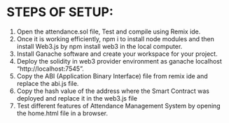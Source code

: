
# STEPS OF SETUP:
1. Open the attendance.sol file, Test and compile using Remix ide. <br />
2. Once it is working efficiently, npm i to install node modules and then install Web3.js by npm install web3 in the local computer.<br />
3. Install Ganache software and create your workspace for your project.<br />
4. Deploy the solidity in web3 provider environment as ganache localhost “http://localhost:7545”.<br />
5. Copy the ABI (Application Binary Interface) file from remix ide and replace the abi.js file.<br />
6. Copy the hash value of the address where the Smart Contract was deployed and replace it in the web3.js file <br />
7. Test different features of Attendance Management System by opening the home.html file in a browser.<br />